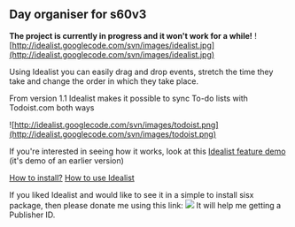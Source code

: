 ## Day organiser for s60v3 ##
**The project is currently in progress and it won't work for a while!**
![http://idealist.googlecode.com/svn/images/idealist.jpg](http://idealist.googlecode.com/svn/images/idealist.jpg)

Using Idealist you can easily drag and drop events, stretch the time they take and change the order in which they take place.

From version 1.1 Idealist makes it possible to sync To-do lists with Todoist.com both ways

![http://idealist.googlecode.com/svn/images/todoist.png](http://idealist.googlecode.com/svn/images/todoist.png)

If you're interested in seeing how it works, look at this
[Idealist feature demo](http://masteranza.wordpress.com/2008/12/20/idealist-on-google-code-feature-demo/) (it's demo of an earlier version)

[How to install?](http://code.google.com/p/idealist/wiki/Installation)
[How to use Idealist](http://code.google.com/p/idealist/wiki/HowToUseIdealist)

If you liked Idealist and would like to see it in a simple to install sisx package, then please donate me using this link:
[![](https://www.paypal.com/en_US/i/btn/btn_donateCC_LG_global.gif)](https://www.paypal.com/cgi-bin/webscr?cmd=_donations&business=masteranza@gmail.com&lc=GB&item_name=IdeaList&currency_code=USD&bn=PP-DonationsBF:btn_donateCC_LG_global.gif:NonHosted)
It will help me getting a Publisher ID.


